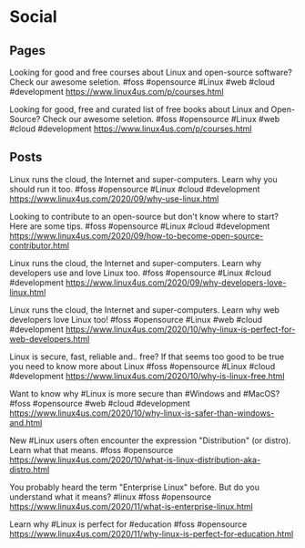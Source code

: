 # Social

## Pages
Looking for good and free courses about Linux and open-source software?
Check our awesome seletion.
#foss #opensource #Linux #web #cloud #development
https://www.linux4us.com/p/courses.html

Looking for good, free and curated list of free books about Linux and Open-Source?
Check our awesome seletion.
#foss #opensource #Linux #web #cloud #development
https://www.linux4us.com/p/courses.html


## Posts

Linux runs the cloud, the Internet and super-computers. Learn why you should run it too.
#foss #opensource #Linux #cloud #development
https://www.linux4us.com/2020/09/why-use-linux.html

Looking to contribute to an open-source but don't know where to start? Here are some tips.
#foss #opensource #Linux #cloud #development
https://www.linux4us.com/2020/09/how-to-become-open-source-contributor.html

Linux runs the cloud, the Internet and super-computers. Learn why developers use and love Linux too.
#foss #opensource #Linux #cloud #development
https://www.linux4us.com/2020/09/why-developers-love-linux.html

Linux runs the cloud, the Internet and super-computers. Learn why web developers love Linux too!
#foss #opensource #Linux #web #cloud #development
https://www.linux4us.com/2020/10/why-linux-is-perfect-for-web-developers.html

Linux is secure, fast, reliable and.. free? If that seems too good to be true you need to know more about Linux
#foss #opensource #Linux #cloud #development
https://www.linux4us.com/2020/10/why-is-linux-free.html

Want to know why #Linux is more secure than #Windows and #MacOS?
#foss #opensource #web #cloud #development
https://www.linux4us.com/2020/10/why-linux-is-safer-than-windows-and.html

New #Linux users often encounter the expression "Distribution" (or distro). Learn what that means. 
#foss #opensource
https://www.linux4us.com/2020/10/what-is-linux-distribution-aka-distro.html

You probably heard the term "Enterprise Linux" before. But do you understand what it means?
#linux #foss #opensource
https://www.linux4us.com/2020/11/what-is-enterprise-linux.html

Learn why #Linux is perfect for #education
#foss #opensource
https://www.linux4us.com/2020/11/why-linux-is-perfect-for-education.html
